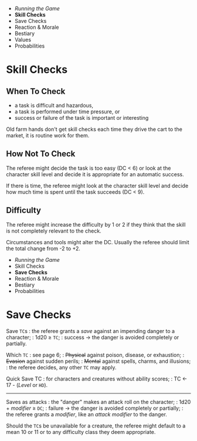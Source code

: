
<!-- .margin.compass -->
* _Running the Game_
* **Skill Checks**
* Save Checks
* Reaction & Morale
* Bestiary
* Values
* Probabilities


# Skill Checks


## When To Check

* a task is difficult and hazardous,
* a task is performed under time pressure, or
* success or failure of the task is important or interesting

Old farm hands don't get skill checks each time they drive the cart to the market, it is routine work for them.


## How Not To Check

The referee might decide the task is too easy (DC < 6) or look at the character skill level and decide it is appropriate for an automatic success.

If there is time, the referee might look at the character skill level and decide how much time is spent until the task succeeds (DC < 9).


## Difficulty

The referee might increase the difficulty by 1 or 2 if they think that the skill is not completely relevant to the check.

Circumstances and tools might alter the DC. Usually the referee should limit the total change from -2 to +2.

<!-- PAGE BREAK rchecks -->


<!-- .margin.compass -->
* _Running the Game_
* Skill Checks
* **Save Checks**
* Reaction & Morale
* Bestiary
* Probabilities


# Save Checks

Save `TC`s
: the referee grants a _save_ against an impending danger to a character;
: 1d20 ≥ `TC`;
: success → the danger is avoided completely or partially.

Which `TC`
: see page 6;
: ~~Physical~~ against poison, disease, or exhaustion;
: ~~Evasion~~ against sudden perils;
: ~~Mental~~ against spells, charms, and illusions;
: the referee decides, any other `TC` may apply.

Quick Save TC
: for characters and creatures without ability scores;
: TC ← 17 - (_Level_ or `HD`).

<hr/>

Saves as attacks
: the "danger" makes an attack roll on the character;
: 1d20 + _modifier_ ≥ `DC`;
: failure → the danger is avoided completely or partially;
: the referee grants a _modifier_, like an _attack modifier_ to the danger.


<!-- RETURN -->

Should the `TC`s be unavailable for a creature, the referee might default to a mean 10 or 11 or to any difficulty class they deem appropriate.

